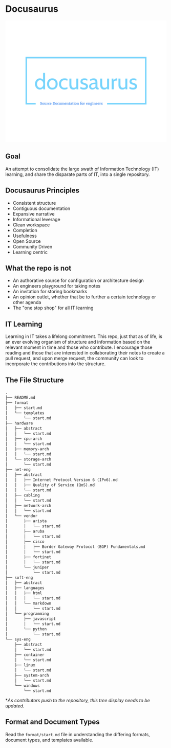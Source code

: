 # Docusaurus
![](docs/assets/docusaurus-logo.png)

## Goal
An attempt to consolidate the large swath of Information Technology (IT) learning, and share the disparate parts of IT, into a single repository.

## Docusaurus Principles

- Consistent structure
- Contiguous documentation
- Expansive narrative
- Informational leverage
- Clean workspace
- Completion
- Usefulness
- Open Source
- Community Driven
- Learning centric

## What the repo is not

- An authorative source for configuration or architecture design
- An engineers playground for taking notes 
- An invitation for storing bookmarks
- An opinion outlet, whether that be to further a certain technology or other agenda
- The "one stop shop" for all IT learning

## IT Learning

Learning in IT takes a lifelong commitment. This repo, just that as of life, is an ever evolving organism of structure and information based on the relevant moment in time and those who contribute. I encourage those reading and those that are interested in collaborating their notes to create a pull request, and upon merge request, the community can look to incorporate the contributions into the structure. 

## The File Structure

```
.
├── README.md
├── format
│   ├── start.md
│   └── templates
│       └── start.md
├── hardware
│   ├── abstract
│   │   └── start.md
│   ├── cpu-arch
│   │   └── start.md
│   ├── memory-arch
│   │   └── start.md
│   └── storage-arch
│       └── start.md
├── net-eng
│   ├── abstract
│   │   ├── Internet Protocol Version 6 (IPv6).md
│   │   ├── Quality of Service (QoS).md
│   │   └── start.md
│   ├── cabling
│   │   └── start.md
│   ├── network-arch
│   │   └── start.md
│   └── vendor
│       ├── arista
│       │   └── start.md
│       ├── aruba
│       │   └── start.md
│       ├── cisco
│       │   ├── Border Gateway Protocol (BGP) Fundamentals.md
│       │   └── start.md
│       ├── fortinet
│       │   └── start.md
│       └── juniper
│           └── start.md
├── soft-eng
│   ├── abstract
│   ├── languages
│   │   ├── html
│   │   │   └── start.md
│   │   └── markdown
│   │       └── start.md
│   └── programming
│       ├── javascript
│       │   └── start.md
│       └── python
│           └── start.md
└── sys-eng
    ├── abstract
    │   └── start.md
    ├── container
    │   └── start.md
    ├── linux
    │   └── start.md
    ├── system-arch
    │   └── start.md
    └── windows
        └── start.md
```

**As contributors push to the repository, this tree display needs to be updated.*

## Format and Document Types
Read the `format/start.md` file in understanding the differing formats, document types, and templates available.